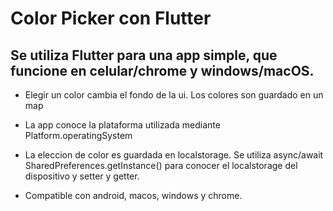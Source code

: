 # Color Picker con Flutter

## Se utiliza Flutter para una app simple, que funcione en celular/chrome y windows/macOS.

- Elegir un color cambia el fondo de la ui. Los colores son guardado en un map
- La app conoce la plataforma utilizada mediante Platform.operatingSystem
- La eleccion de color es guardada en localstorage. Se utiliza  async/await SharedPreferences.getInstance() para conocer el localstorage del dispositivo y 
setter y getter.

- Compatible con android, macos, windows y chrome.
 

